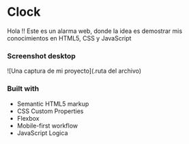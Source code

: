 # Clock
 Hola !! Este es un alarma web, donde la idea es demostrar mis conocimientos en HTML5, CSS y JavaScript 

### Screenshot desktop

![Una captura de mi proyecto](.ruta del archivo)

### Built with

- Semantic HTML5 markup
- CSS Custom Properties
- Flexbox
-  Mobile-first workflow
-  JavaScript Logica
